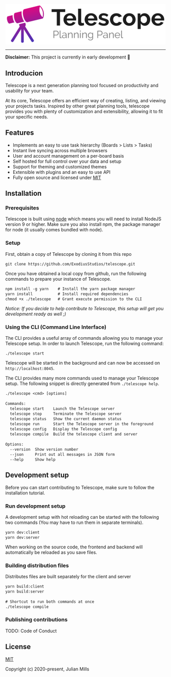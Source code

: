 ![Telescope](.github/logo-light.png "Telescope")

---

**Disclaimer:** This project is currently in early development 🚧

## Introducion

Telescope is a next generation planning tool focused on productivity and usability for your team.

At its core, Telescope offers an efficient way of creating, listing, and viewing your projects tasks. Inspired by other great planning tools, telescope provides you with plenty of customization and extensibility, allowing it to fit your specific needs.

## Features
- Implements an easy to use task hierarchy (Boards > Lists > Tasks)
- Instant live syncing across multiple browsers
- User and account management on a per-board basis
- Self hosted for full control over your data and setup
- Support for theming and customized themes
- Extensible with plugins and an easy to use API
- Fully open source and licensed under [MIT](https://opensource.org/licenses/MIT)

## Installation

### Prerequisites
Telescope is built using [node](https://nodejs.org/en/) which means you will need to install NodeJS version 9 or higher. Make sure you also install npm, the package manager for node (it usually comes bundled with node).

### Setup
First, obtain a copy of Telescope by cloning it from this repo
```
git clone https://github.com/ExodiusStudios/telescope.git
```

Once you have obtained a local copy from github, run the following commands to prepare your instance of Telescope.
```
npm install -g yarn    # Install the yarn package manager
yarn install           # Install required dependencies
chmod +x ./telescope   # Grant execute permission to the CLI
```

*Notice: If you decide to help contribute to Telescope, this setup will get you development ready as well ;)*

### Using the CLI (Command Line Interface)

The CLI provides a useful array of commands allowing you to manage your Telescope setup. In order to launch Telescope, run the following command:

```
./telescope start
```

Telescope will be started in the background and can now be accessed on `http://localhost:8045`.


The CLI provides many more commands used to manage your Telescope setup. The following snippet is directly generated from `./telescope help`.

```
./telescope <cmd> [options]

Commands:
  telescope start    Launch the Telescope server
  telescope stop     Terminate the Telescope server
  telescope status   Show the current daemon status
  telescope run      Start the Telescope server in the foreground
  telescope config   Display the Telescope config
  telescope compile  Build the telescope client and server

Options:
  --version  Show version number
  --json     Print out all messages in JSON form
  --help     Show help
```

## Development setup
Before you can start contributing to Telescope, make sure to follow the installation tutorial. 

### Run development setup
A development setup with hot reloading can be started with the following two commands (You may have to run them in separate terminals).

```
yarn dev:client
yarn dev:server
```

When working on the source code, the frontend and backend will automatically be reloaded as you save files.

### Building distribution files
Distributes files are built separately for the client and server

```
yarn build:client
yarn build:server

# Shortcut to run both commands at once
./telescope compile
```

### Publishing contributions

TODO: Code of Conduct

## License

[MIT](LICENSE)

Copyright (c) 2020-present, Julian Mills
